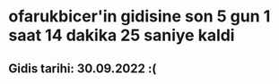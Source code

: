 # ofarukbicer'in gidisine son 5 gun 1 saat 14 dakika 25 saniye kaldi

## Gidis tarihi: 30.09.2022 :(